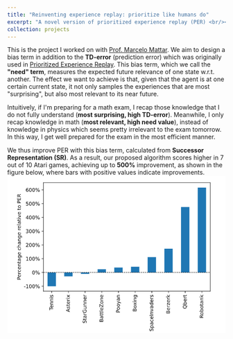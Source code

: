 ```yaml
---
title: "Reinventing experience replay: prioritize like humans do"
excerpt: "A novel version of prioritized experience replay (PER) <br/><img src='/images/exp-replay.png' style='width: 500px'>"
collection: projects
---
```


This is the project I worked on with [Prof. Marcelo Mattar](https://mattarlab.ucsd.edu/). We aim to design a bias term in addition to the **TD-error** (prediction error) which was originally used in [Prioritized Experience Replay](https://arxiv.org/abs/1511.05952). This bias term, which we call the **"need" term**, measures the expected future relevance of one state w.r.t. another. The effect we want to achieve is that, given that the agent is at one certain current state, it not only samples the experiences that are most "surprising", but also most relevant to its near future.

Intuitively, if I'm preparing for a math exam, I recap those knowledge that I do not fully understand (**most surprising, high TD-error**). Meanwhile, I only recap knowledge in math (**most relevant, high need value**), instead of knowledge in physics which seems pretty irrelevant to the exam tomorrow. In this way, I get well prepared for the exam in the most efficient manner.

We thus improve PER with this bias term, calculated from **Successor Representation (SR)**. As a result, our proposed algorithm scores higher in 7 out of 10 Atari games, achieving up to **500%** improvement, as shown in the figure below, where bars with positive values indicate improvements.
<img src='/images/exp-replay.png'>
